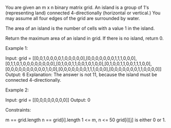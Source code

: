 You are given an m x n binary matrix grid. An island is a group of 1's
(representing land) connected 4-directionally (horizontal or vertical.) You
may assume all four edges of the grid are surrounded by water.

The area of an island is the number of cells with a value 1 in the island.

Return the maximum area of an island in grid. If there is no island, return
0.


Example 1:


Input: grid =
[[0,0,1,0,0,0,0,1,0,0,0,0,0],[0,0,0,0,0,0,0,1,1,1,0,0,0],[0,1,1,0,1,0,0,0,0,0,0,0,0],[0,1,0,0,1,1,0,0,1,0,1,0,0],[0,1,0,0,1,1,0,0,1,1,1,0,0],[0,0,0,0,0,0,0,0,0,0,1,0,0],[0,0,0,0,0,0,0,1,1,1,0,0,0],[0,0,0,0,0,0,0,1,1,0,0,0,0]]
Output: 6
Explanation: The answer is not 11, because the island must be connected
4-directionally.


Example 2:


Input: grid = [[0,0,0,0,0,0,0,0]]
Output: 0



Constraints:


m == grid.length
n == grid[i].length
1 <= m, n <= 50
grid[i][j] is either 0 or 1.




